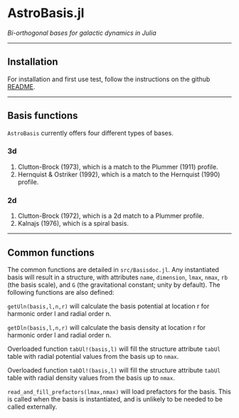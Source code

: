 # AstroBasis.jl

*Bi-orthogonal bases for galactic dynamics in Julia*

---
## Installation

For installation and first use test, follow the instructions on the github [README](https://github.com/JuliaStellarDynamics/AstroBasis.jl).

---
## Basis functions

`AstroBasis` currently offers four different types of bases.
### 3d
1. Clutton-Brock (1973), which is a match to the Plummer (1911) profile.
2. Hernquist & Ostriker (1992), which is a match to the Hernquist (1990) profile.

### 2d
1. Clutton-Brock (1972), which is a 2d match to a Plummer profile.
2. Kalnajs (1976), which is a spiral basis.

---

## Common functions

The common functions are detailed in `src/Basisdoc.jl`. Any instantiated basis will result in a structure, with attributes `name`, `dimension`, `lmax`, `nmax`, `rb` (the basis scale), and `G` (the gravitational constant; unity by default). The following functions are also defined:

`getUln(basis,l,n,r)` will calculate the basis potential at location r for harmonic order l and radial order n.

`getDln(basis,l,n,r)` will calculate the basis density at location r for harmonic order l and radial order n.

Overloaded function `tabUl!(basis,l)` will fill the structure attribute `tabUl` table with radial potential values from the basis up to `nmax`.

Overloaded function `tabDl!(basis,l)` will fill the structure attribute `tabUl` table with radial density values from the basis up to `nmax`.

`read_and_fill_prefactors(lmax,nmax)` will load prefactors for the basis. This is called when the basis is instantiated, and is unlikely to be needed to be called externally.
